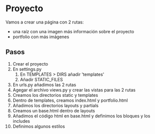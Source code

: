 # Proyecto
Vamos a crear una página con 2 rutas: 
* una raíz con una imagen más información sobre el proyecto
* portfolio con más imágenes

## Pasos
1. Crear el proyecto
2. En settings.py
   1. En TEMPLATES > DIRS añadir 'templates'
   2. Añadir STATIC_FILES
3. En urls.py añadimos las 2 rutas
4. Agegar el archivo views.py y crear las vistas para las 2 rutas
5. Creamos los directorios static y templates
6. Dentro de templates, creamos index.html y portfolio.html
7. Añadimos los directorios layouts y partials
8. Creamos un base.html dentro de layouts
9. Añadimos el código html en base.html y definimos los bloques y los includes
10. Definimos algunos estilos